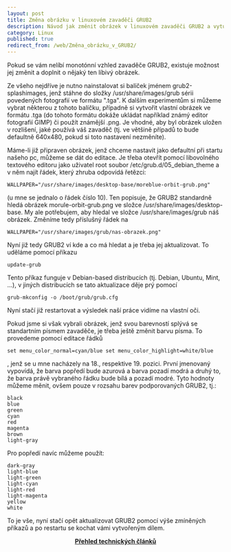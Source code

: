```yaml
---
layout: post
title: Změna obrázku v linuxovém zavaděči GRUB2
description: Návod jak změnit obrázek v linuxovém zavaděči GRUB2 a vytunit si tak start Linuxu.
category: Linux
published: true
redirect_from: /web/Změna_obrázku_v_GRUB2/
---
```


Pokud se vám nelíbí monotónní vzhled zavaděče GRUB2, existuje možnost jej změnit a doplnit o nějaký ten líbivý obrázek.

Ze všeho nejdříve je nutno nainstalovat si balíček jménem grub2-splashimages, jenž stáhne do složky /usr/share/images/grub sérii povedených fotografií ve formátu ".tga". K dalším experimentům si můžeme vybrat některou z tohoto balíčku, případně si vytvořit vlastní obrázek ve formátu .tga (do tohoto formátu dokáže ukládat například známý editor fotografií GIMP) či použít známější .png. Je vhodné, aby byl obrázek uložen v rozlišení, jaké používá váš zavaděč (tj. ve většině případů to bude defaultně 640x480, pokud si toto nastavení nezměníte).

Máme-li již připraven obrázek, jenž chceme nastavit jako defaultní při startu našeho pc, můžeme se dát do editace. Je třeba otevřít pomocí libovolného textového editoru jako uživatel root soubor /etc/grub.d/05_debian_theme a v něm najít řádek, který zhruba odpovídá řetězci:
```
WALLPAPER="/usr/share/images/desktop-base/moreblue-orbit-grub.png"
```
(u mne se jednalo o řádek číslo 10). Ten popisuje, že GRUB2 standardně hledá obrázek morule-orbit-grub.png ve složce /usr/share/images/desktop-base. My ale potřebujem, aby hledal ve složce /usr/share/images/grub náš obrázek. Změníme tedy příslušný řádek na
```
WALLPAPER="/usr/share/images/grub/nas-obrazek.png"
```
Nyní již tedy GRUB2 ví kde a co má hledat a je třeba jej aktualizovat. To uděláme pomocí příkazu
```
update-grub
```
Tento příkaz funguje v Debian-based distribucích (tj. Debian, Ubuntu, Mint, ...), v jiných distribucích se tato aktualizace děje prý pomocí
```
grub-mkconfig -o /boot/grub/grub.cfg
```
Nyní stačí již restartovat a výsledek naší práce vidíme na vlastní oči.

Pokud jsme si však vybrali obrázek, jenž svou barevností splývá se standartním písmem zavaděče, je třeba ještě změnit barvu písma. To provedeme pomocí editace řádků
```
set menu_color_normal=cyan/blue set menu_color_highlight=white/blue
```
, jenž se u mne nacházely na 18., respektive 19. pozici. První jmenovaný vypovídá, že barva popředí bude azurová a barva pozadí modrá a druhý to, že barva právě vybraného řádku bude bílá a pozadí modré. Tyto hodnoty můžeme měnit, ovšem pouze v rozsahu barev podporovaných GRUB2, tj.:
```
black
blue
green
cyan
red
magenta
brown
light-gray
```
Pro popředí navíc můžeme použít:
```
dark-gray
light-blue
light-green
light-cyan
light-red
light-magenta
yellow
white
```
To je vše, nyní stačí opět aktualizovat GRUB2 pomocí výše zmíněných příkazů a po restartu se kochat vámi vytvořeným dílem.

<center><b><a href="../">Přehled technických článků</a></b></center>
